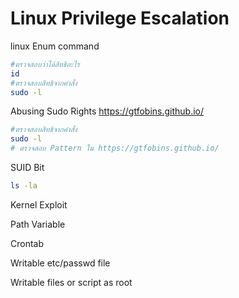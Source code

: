 # Linux Privilege Escalation


linux Enum command 
```bash
#ตรวจสอบว่าได้สิทธิอะไร
id
#ตรวจสอบสิทธิจากคำสั่ง
sudo -l 
```


Abusing Sudo Rights
https://gtfobins.github.io/ 
```bash
#ตรวจสอบสิทธิจากคำสั่ง
sudo -l 
# ตรวจสอบ Pattern ใน https://gtfobins.github.io/ 
```

SUID Bit
```bash
ls -la 

```

Kernel Exploit

Path Variable

Crontab

Writable etc/passwd file

Writable files or script as root